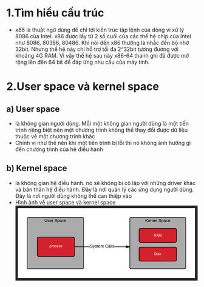 # 1.Tìm hiểu cấu trúc
- x86 là thuật ngữ dùng để chỉ tới kiến trúc tập lệnh của dòng vi xử lý 8086 của Intel. x86 được lấy từ 2 số cuối của các thế hệ chip của Intel như 8086, 80386, 80486. Khi nói đến x86 thường là nhắc đến bộ nhớ 32bit. Nhưng thế hệ này chỉ hỗ trợ tối đa 2^32bit tương đương với khoảng 4G RAM. Vì vậy thế hệ sau này x86-64 thanh ghi đã được mở rộng lên đến 64 bit để đáp ứng nhu cầu của máy tính.
# 2.User space và kernel space
## a) User space
- là không gian người dùng. Mỗi một không gian người dùng là một tiến trình riêng biệt nên một chương trình không thể thay đổi được dữ liệu thuộc về một chương trình khác
- Chính vì như thế nên khi một tiến trình bị lỗi thì nó không ảnh hưởng gì đến chương trình của hệ điều hành 
## b) Kernel space
- là không gian hệ điều hành. nó sẽ không bị cô lập với những driver khác và bản thân hệ điều hành. Đây là nơi quản lý các ứng dụng người dùng. Đây là nơi người dùng không thể can thiệp vào 
- Hình ảnh về user space và kernel space 
![](https://github.com/niemdinhtrong/NIEMDT/blob/master/KVM/images/x861.png)
